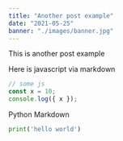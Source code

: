 ```yaml
---
title: "Another post example"
date: "2021-05-25"
banner: "./images/banner.jpg"
---
```


This is another post example

Here is javascript via markdown
```javascript
// some js
const x = 10;
console.log({ x });
```

Python Markdown
```python
print('hello world')
```
